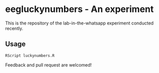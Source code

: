 # eegluckynumbers - An experiment

This is the repository of the lab-in-the-whatsapp experiment conducted recently.

## Usage 

```
RScript luckynumbers.R
```

Feedback and pull request are welcomed!
